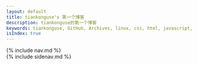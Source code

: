 ```yaml
---
layout: default
title: tiankonguse's 第一个博客
description: tiankonguse的第一个博客
keywords: tiankonguse, GitHub, Archives, linux, css, html, javascript, python, Jekyll, plugins, php, 大数据, 分布式, 机器学习, acm, 算法
isIndex: true
---
```


<div id="content" class="clearfix">
    <div class="entry-header">
        <div class="index-content">
            {% include nav.md %}
        </div>
    </div>
    <div class="entry">
    </div>
    <div class="sidenav-frame">
        {% include sidenav.md %}
    </div>
</div>



<script>
    var siteurl = "{{ site.url }}";
    
    function loadPost(id){
        var defaultUrl = "http://tiankonguse.com/record/firstblog_data.php?state=post&id=" + id;
        jQuery.get(defaultUrl, function(d){
            if(d.code == 0){
                showPost(d.data);
            }
        },"json");
    }
    
    function showPost(post){
        var recordListURL= "/firstblog.html?nowPage=";
        var recordPostURL= "/firstblogpost.html?id=";
        
        post.siteurl = siteurl;
        post.url = recordPostURL + post.id;
        post.description = "";
        post.date = tk.Format(new Date(post.time * 1000), "yyyy-MM-dd");
        post.fulldate = tk.Format(new Date(post.time * 1000), "yyyy-MM-dd hh:mm:ss");
        
        post.pre = post.pre || {};
        if(post.pre.id){
            post.pre.url = recordPostURL + post.pre.id;
        }
        
        post.next = post.next || {};
        if(post.next.id){
            post.next.url = recordPostURL + post.next.id;
        }
        
        
        post.content = "<p>" + post.content + "</p>";;
        post.content = post.content.replace(/<br\s*\/?>/g, "<p></p>");
        post.content = post.content.replace(/\s*<p>\s*/g, "<p>");
        post.content = post.content.replace(/\s*<\/p>\s*/g, "</p>");
        post.content = post.content.replace(/(?:<p><\/p>)+/g, "<p></p>");
        post.content = post.content.replace(/(<\/p>)([^<]+)(<\p)/g, "$1<p>$2</p>$3");
        post.content = post.content.replace(/^([^<]+)(<\p)/g, "<p>$1</p>$2");
        post.content = post.content.replace(/(<\/p>)([^<]+)$/g, "$1<p>$2</p>");
        
        var tpl = '\
        <h1 class="entry-title"><a href="<%=siteurl%><%=url%>" title="<%= title %>"><%= title %></a></h1>\
        <p class="entry-attr">作者: <span  class="entry-author">tiankonguse</span> | 更新日期: <time  class="entry-date"><%= fulldate %></time></p>\
        <p></p>\
        <p><%= content %></p>\
        <p></p>\
        <div class="ad-content-footer"></div>\
        <footer class="unit-foot">\
            <% if(tags && tags.length){ %>\
            <section>\
                <ul class="tag-box inline">\
                    <li>标签:</li>\
                    <% for(tagIndex in tags){ %> \
                        <li><%= tags[tagIndex] %></li>\
                    <% } %> \
                </ul>\
            </section>\
            <% } %>\
            <div class="footer-post-info clearfix">\
                <ul>\
                    <li>\
                        作者「<a href="/about.html" rel="author">tiankonguse</a>」于 \
                        <time><%= fulldate %></time> 发布本文</li>\
                    <li>文章声明：自由转载-非商用-非衍生-保持署名  |  <a href="http://creativecommons.org/licenses/by-nc-nd/3.0/deed.zh" target="_blank" rel="nofollow">BY-NC-SA</a></li>\
                    <li>如果你觉得这篇文章对你有帮助，欢迎支持作者：<a class="internal" href="<%=siteurl%>/support.html" title="支持作者">&laquo; 大力支持</a></li>\
                </ul>\
            </div>\
            <div class="unit-inner unit-foot-inner">\
                <nav class="pagination">\
                    <ul>\
                        <% if(pre.id){ %>\
                        <li class="prev"><a class="internal" rel="prev"  href="<%=siteurl%>/<%=pre.url%>" title="View <%=pre.title%>">&laquo; <%=pre.title%></a></li>\
                        <% } %>\
                        <% if(next.id){ %>\
                        <li class="prev"><a class="internal" rel="prev"  href="<%=siteurl%>/<%=next.url%>" title="View <%=next.title%>">&laquo; <%=next.title%></a></li>\
                        <% } %>\
                    </ul>\
                </nav>\
                <p class="gotop">\
                    <a href="#">Back to Top</a>\
                </p>\
            </div>\
        </footer>\
        <div id="disqus_container">\
            <a href="#" class="comment" onclick="return false;">点击查看评论</a>\
            <div id="disqus_thread"></div>\
            <div class="ds-thread" data-thread-key="<%=url%>" data-title="<%=title%>" data-url="<%=siteurl%><%=url%>"></div>\
            <div id="cloud-tie-wrapper" class="cloud-tie-wrapper"></div>\
        </div>';
        
        
        
        jQuery("#content .entry").append(tk.parseTpl(tpl, post));

        window.disqus_shortname = 'tiankonguse-record'; 
        window.duoshuoQuery = {short_name:"tiankonguse"};
        window.cloudTieConfig = {
            url: document.location.href, 
            sourceId: post.url,
            productKey: "1cb0b08870384b08a97d3e08c258391b",
            target: "cloud-tie-wrapper"
        };
        tk.comment.init($('#disqus_container .comment'));
    }
    
    jQuery(document).ready(function(){
        var urlObj = tk.parseURL(window.location);
        loadPost(urlObj.params.id);
    });
</script>
